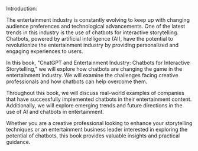 Introduction:

The entertainment industry is constantly evolving to keep up with changing audience preferences and technological advancements. One of the latest trends in this industry is the use of chatbots for interactive storytelling. Chatbots, powered by artificial intelligence (AI), have the potential to revolutionize the entertainment industry by providing personalized and engaging experiences to users.

In this book, "ChatGPT and Entertainment Industry: Chatbots for Interactive Storytelling," we will explore how chatbots are changing the game in the entertainment industry. We will examine the challenges facing creative professionals and how chatbots can help overcome them.

Throughout this book, we will discuss real-world examples of companies that have successfully implemented chatbots in their entertainment content. Additionally, we will explore emerging trends and future directions in the use of AI and chatbots in entertainment.

Whether you are a creative professional looking to enhance your storytelling techniques or an entertainment business leader interested in exploring the potential of chatbots, this book provides valuable insights and practical guidance.
